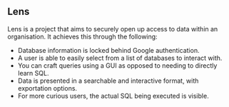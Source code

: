 ## Lens

Lens is a project that aims to securely open up access to data within an organisation. It achieves this through the following:

- Database information is locked behind Google authentication.
- A user is able to easily select from a list of databases to interact with.
- You can craft queries using a GUI as opposed to needing to directly learn SQL.
- Data is presented in a searchable and interactive format, with exportation options.
- For more curious users, the actual SQL being executed is visible.